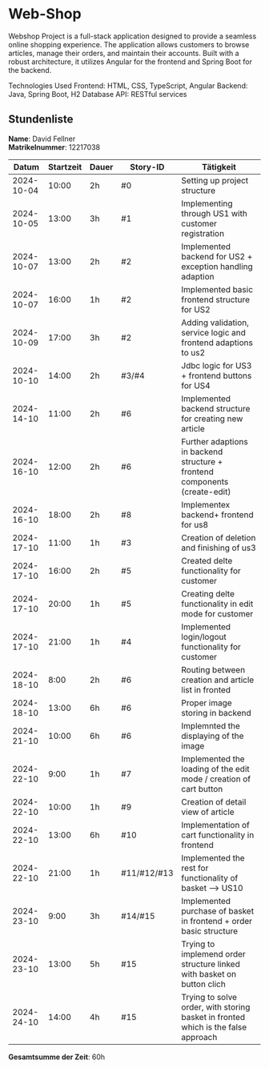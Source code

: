 # Web-Shop
Webshop Project is a full-stack application designed to provide a seamless online shopping experience. The application allows customers to browse articles, manage their orders, and maintain their accounts. Built with a robust architecture, it utilizes Angular for the frontend and Spring Boot for the backend.

Technologies Used
Frontend: HTML, CSS, TypeScript, Angular
Backend: Java, Spring Boot, H2 Database
API: RESTful services 


## Stundenliste

**Name**: David Fellner\
**Matrikelnummer**: 12217038

| Datum      | Startzeit | Dauer | Story-ID    | Tätigkeit                                                                  |
|------------|-----------|-------|-------------|----------------------------------------------------------------------------|
| 2024-10-04 | 10:00     | 2h    | #0          | Setting up project structure                                               |
| 2024-10-05 | 13:00     | 3h    | #1          | Implementing through US1 with customer registration                        |
| 2024-10-07 | 13:00     | 2h    | #2          | Implemented backend for US2 + exception handling adaption                  |
| 2024-10-07 | 16:00     | 1h    | #2          | Implemented basic frontend structure for US2                               |
| 2024-10-09 | 17:00     | 3h    | #2          | Adding validation, service logic and frontend adaptions to us2             |
| 2024-10-10 | 14:00     | 2h    | #3/#4       | Jdbc logic for US3 + frontend buttons for US4                              |
| 2024-14-10 | 11:00     | 2h    | #6          | Implemented backend structure for creating new article                     |
| 2024-16-10 | 12:00     | 2h    | #6          | Further adaptions in backend structure + frontend components (create-edit) |
| 2024-16-10 | 18:00     | 2h    | #8          | Implementex backend+ frontend for us8                                      |
| 2024-17-10 | 11:00     | 1h    | #3          | Creation of deletion and finishing of us3                                  |
| 2024-17-10 | 16:00     | 2h    | #5          | Created delte functionality for customer                                   |
| 2024-17-10 | 20:00     | 1h    | #5          | Creating delte functionality in edit mode for customer                     |
| 2024-17-10 | 21:00     | 1h    | #4          | Implemented login/logout functionality for customer                        |
| 2024-18-10 | 8:00      | 2h    | #6          | Routing between creation and article list in fronted                       |
| 2024-18-10 | 13:00     | 6h    | #6          | Proper image storing in backend                                            |
| 2024-21-10 | 10:00     | 6h    | #6          | Implemnted the displaying of the image                                     |
| 2024-22-10 | 9:00      | 1h    | #7          | Implemented the loading of the edit mode / creation of cart button         |
| 2024-22-10 | 10:00     | 1h    | #9          | Creation of detail view of article                                         |
| 2024-22-10 | 13:00     | 6h    | #10         | Implementation of cart functionality in frontend                           |
| 2024-22-10 | 21:00     | 1h    | #11/#12/#13 | Implemented the rest for functionality of basket --> US10|
| 2024-23-10 | 9:00      | 3h    | #14/#15     |Implemented purchase of basket in frontend + order basic structure|
| 2024-23-10 | 13:00     | 5h    | #15         |Trying to implemend order structure linked with basket on button clich|
| 2024-24-10 | 14:00     | 4h    | #15         |Trying to solve order, with storing basket in fronted which is the false approach|







**Gesamtsumme der Zeit**: 60h
